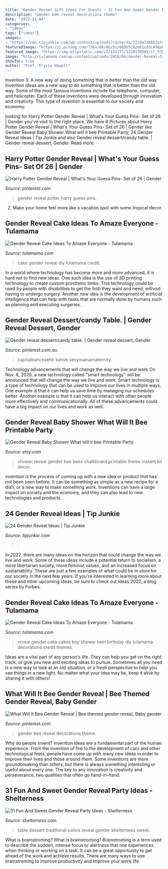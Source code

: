 ```yaml
---
title: "Gender Reveal Gift Ideas For Guests ~ 31 Fun And Sweet Gender Reveal Party Ideas"
description: "Gender bee reveal decorations theme"
date: "2022-11-04"
categories:
- "ideas"
tags: ["ideas"]
images:
- "https://cdn.tipjunkie.com/wp-content/uploads/cache/da/72/da726662afce72a88cc606ea5f90d617.jpg"
featuredImage: "https://i.pinimg.com/736x/68/0b/5c/680b5c02e01cd3c498a045afb5c38a89--gender-reveal-candy-table-dessert.jpg"
featured_image: "https://img.etsystatic.com/il/121171/1210170501/il_570xN.1210170501_92lw.jpg?version=1"
image: "http://tulamama.com/wp-content/uploads/2018/06/Gender-Reveal-Cake-Ideas-42.jpg"
ShowToc: true
author: "Prof. Trycia Howell"
---
```



Invention 3: A new way of doing something that is better than the old way
Invention ideas are a new way to do something that is better than the old way. Some of the most famous inventions include the telephone, computer, and helicopter. Each of these inventions were developed through innovation and creativity. This type of invention is essential to our society and economy.

	

		
looking for Harry Potter Gender Reveal | What&#039;s Your Guess Pins- Set of 26 | Gender you've visit to the right place. We have 8 Pictures about Harry Potter Gender Reveal | What&#039;s Your Guess Pins- Set of 26 | Gender like Gender Reveal Baby Shower What will it bee Printable Party, 24 Gender Reveal Ideas | Tip Junkie and also Gender reveal dessert/candy table. | Gender reveal dessert, Gender. Read more:
		
    
## Harry Potter Gender Reveal | What&#039;s Your Guess Pins- Set Of 26 | Gender

<img loading=lazy src="https://i.pinimg.com/736x/29/5b/fa/295bfa4445d16af7e0ba8e07d748774a.jpg" onerror="this.onerror=null;this.src='https://tse1.mm.bing.net/th?id=OIP.A7QdLMnQodXBSt_ekQwTqQHaFj&amp;pid=15.1';" alt="Harry Potter Gender Reveal | What&#039;s Your Guess Pins- Set of 26 | Gender">

_Source: pinterest.com_

>gender reveal potter harry guess pins. 

	

2. Make your home feel more like a vacation spot with some tropical decor.

    
## Gender Reveal Cake Ideas To Amaze Everyone - Tulamama

<img loading=lazy src="http://tulamama.com/wp-content/uploads/2018/06/Gender-Reveal-Cake-Ideas-42.jpg" onerror="this.onerror=null;this.src='https://tse4.mm.bing.net/th?id=OIP.XVV9aqsZdjUIU43mfvaIIAHaJ4&amp;pid=15.1';" alt="Gender Reveal Cake Ideas To Amaze Everyone - Tulamama">

_Source: tulamama.com_

>cake gender reveal diy tulamama credit. 

	

In a world where technology has become more and more advanced, it is hard not to find new ideas. One such idea is the use of 3D printing technology to create custom prosthetic limbs. This technology could be used by people with disabilities to get the limb they want and need, without having to undergo surgery. Another new idea is the development of artificial intelligence that can help with tasks that are normally done by humans such as planning and executing surgeries.

    
## Gender Reveal Dessert/candy Table. | Gender Reveal Dessert, Gender

<img loading=lazy src="https://i.pinimg.com/736x/68/0b/5c/680b5c02e01cd3c498a045afb5c38a89--gender-reveal-candy-table-dessert.jpg" onerror="this.onerror=null;this.src='https://tse4.mm.bing.net/th?id=OIP.LWHyYVv6R9bBNSTwaWPHHgDYEg&amp;pid=15.1';" alt="Gender reveal dessert/candy table. | Gender reveal dessert, Gender">

_Source: pinterest.com.au_

>capitalbahcesehir kahve sexymamamaternity. 

	

Technology advancements that will change the way we live and work
On Nov. 8, 2020, a new technology called "smart technology" will be announced that will change the way we live and work. Smart technology is a type of technology that can be used to improve our lives in multiple ways. One example is that it can help us save time by managing our schedules better. Another example is that it can help us interact with other people more effectively and communicationally. All of these advancements could have a big impact on our lives and work as well.

    
## Gender Reveal Baby Shower What Will It Bee Printable Party

<img loading=lazy src="https://img.etsystatic.com/il/121171/1210170501/il_570xN.1210170501_92lw.jpg?version=1" onerror="this.onerror=null;this.src='https://tse4.mm.bing.net/th?id=OIP.NH_mmlKqsh8D_9Ve8xPF0AHaRu&amp;pid=15.1';" alt="Gender Reveal Baby Shower What will it bee Printable Party">

_Source: etsy.com_

>shower reveal gender bee bees chalkboard printable theme instant kit decor. 

	

invention is the process of coming up with a new idea or product that has not been seen before. It can be something as simple as a new recipe for a dish, or a new way to make something work. Inventions can have a large impact on society and the economy, and they can also lead to new technologies and products.

    
## 24 Gender Reveal Ideas | Tip Junkie

<img loading=lazy src="https://cdn.tipjunkie.com/wp-content/uploads/cache/da/72/da726662afce72a88cc606ea5f90d617.jpg" onerror="this.onerror=null;this.src='https://tse4.mm.bing.net/th?id=OIP.up_PD9QwOTT6K5jn2giS1gHaLH&amp;pid=15.1';" alt="24 Gender Reveal Ideas | Tip Junkie">

_Source: tipjunkie.com_

>. 

	

In 2022, there are many ideas on the horizon that could change the way we live and work. Some of these ideas include a potential return to socialism, a more libertarian society, more feminist values, and an increased focus on sustainability. These are just a few examples of what could be in store for our society in the next few years. If you're interested in learning more about these and other upcoming ideas, be sure to check out Ideas 2022, a blog series by Forbes.

    
## Gender Reveal Cake Ideas To Amaze Everyone - Tulamama

<img loading=lazy src="https://tulamama.com/wp-content/uploads/2018/06/Gender-Reveal-Cake-Ideas-46.jpg" onerror="this.onerror=null;this.src='https://tse4.mm.bing.net/th?id=OIP.bTbtFAZ_eP2po39VSd9HtgAAAA&amp;pid=15.1';" alt="Gender Reveal Cake Ideas To Amaze Everyone - Tulamama">

_Source: tulamama.com_

>reveal gender cake cakes boy shower twin birthday diy tulamama decorations credit themes. 

	

Ideas are a vital part of any person's life. They can help you get on the right track, or give you new and exciting ideas to pursue. Sometimes all you need is a new way to look at an old situation, or a fresh perspective to help you see things in a new light. No matter what your idea may be, keep it alive by sharing it with others!

    
## What Will It Bee Gender Reveal | Bee Themed Gender Reveal, Baby Gender

<img loading=lazy src="https://i.pinimg.com/originals/88/b1/4b/88b14b4c826bae59a619744bdaa71467.jpg" onerror="this.onerror=null;this.src='https://tse3.mm.bing.net/th?id=OIP.jfNyTja6oO7gfMpms6U9IQHaJ4&amp;pid=15.1';" alt="What Will It Bee Gender Reveal | Bee themed gender reveal, Baby gender">

_Source: pinterest.com_

>gender bee reveal decorations theme. 

	

Why do people invent?
Invention ideas are a fundamental part of the human experience. From the invention of fire to the development of cars and other technological feats, people have come up with many new ideas in order to improve their lives and those around them. Some inventions are more groundbreaking than others, but there is always something interesting or useful about every one. The key to any innovation is creativity and perseverance, two qualities that often go hand-in-hand.

    
## 31 Fun And Sweet Gender Reveal Party Ideas - Shelterness

<img loading=lazy src="https://i.shelterness.com/2016/10/19-dessert-table-in-two-traditional-colors.jpg" onerror="this.onerror=null;this.src='https://tse3.mm.bing.net/th?id=OIP.5RgE0ZdSl3b4NxJHDm_r5AHaNK&amp;pid=15.1';" alt="31 Fun And Sweet Gender Reveal Party Ideas - Shelterness">

_Source: shelterness.com_

>table dessert traditional colors reveal gender shelterness sweet. 

	

What is brainstroming?
What is brainstroming? Brainstroming is a term used to describe the sudden, intense focus or alertness that one experiences when thinking or working on a task. It can be a great opportunity to get ahead of the work and achieve results. There are many ways to use brainstroming to improve productivity and improve your work life.

